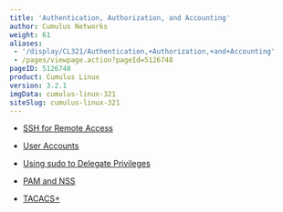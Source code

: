 ```yaml
---
title: 'Authentication, Authorization, and Accounting'
author: Cumulus Networks
weight: 61
aliases:
 - '/display/CL321/Authentication,+Authorization,+and+Accounting'
 - /pages/viewpage.action?pageId=5126748
pageID: 5126748
product: Cumulus Linux
version: 3.2.1
imgData: cumulus-linux-321
siteSlug: cumulus-linux-321
---
```

  - [SSH for Remote
    Access](/version/cumulus-linux-321/System-Configuration/Authentication-Authorization-and-Accounting/SSH-for-Remote-Access)

  - [User
    Accounts](/version/cumulus-linux-321/System-Configuration/Authentication-Authorization-and-Accounting/User-Accounts)

  - [Using sudo to Delegate
    Privileges](/version/cumulus-linux-321/System-Configuration/Authentication-Authorization-and-Accounting/Using-sudo-to-Delegate-Privileges)

  - [PAM and
    NSS](/version/cumulus-linux-321/System-Configuration/Authentication-Authorization-and-Accounting/LDAP-Authentication-and-Authorization)

  - [TACACS+](/version/cumulus-linux-321/System-Configuration/Authentication-Authorization-and-Accounting/TACACS-Plus)

